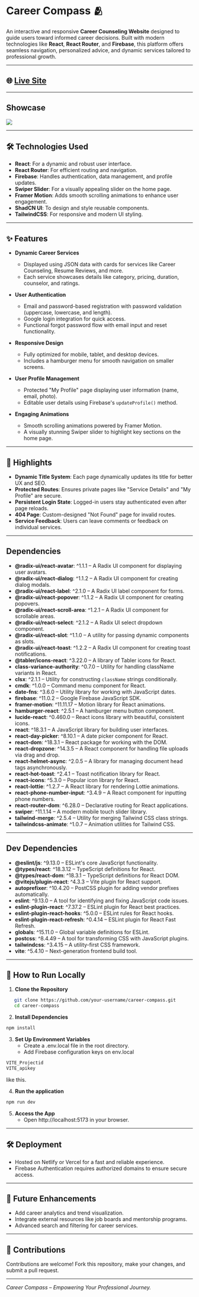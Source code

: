 # Career Compass 🫂

An interactive and responsive **Career Counseling Website** designed to guide users toward informed career decisions. Built with modern technologies like **React**, **React Router**, and **Firebase**, this platform offers seamless navigation, personalized advice, and dynamic services tailored to professional growth.

---

## 🌐 [Live Site](https://ccompass.vercel.app/)

---

## Showcase

<img src='https://i.ibb.co.com/1vDsfM0/01.jpg'/>

---

## 🛠️ Technologies Used

- **React**: For a dynamic and robust user interface.
- **React Router**: For efficient routing and navigation.
- **Firebase**: Handles authentication, data management, and profile updates.
- **Swiper Slider**: For a visually appealing slider on the home page.
- **Framer Motion**: Adds smooth scrolling animations to enhance user engagement.
- **ShadCN UI**: To design and style reusable components.
- **TailwindCSS**: For responsive and modern UI styling.

---

## ✨ Features

- **Dynamic Career Services**

  - Displayed using JSON data with cards for services like Career Counseling, Resume Reviews, and more.
  - Each service showcases details like category, pricing, duration, counselor, and ratings.

- **User Authentication**

  - Email and password-based registration with password validation (uppercase, lowercase, and length).
  - Google login integration for quick access.
  - Functional forgot password flow with email input and reset functionality.

- **Responsive Design**

  - Fully optimized for mobile, tablet, and desktop devices.
  - Includes a hamburger menu for smooth navigation on smaller screens.

- **User Profile Management**

  - Protected "My Profile" page displaying user information (name, email, photo).
  - Editable user details using Firebase's `updateProfile()` method.

- **Engaging Animations**
  - Smooth scrolling animations powered by Framer Motion.
  - A visually stunning Swiper slider to highlight key sections on the home page.

---

## 🌟 Highlights

- **Dynamic Title System**: Each page dynamically updates its title for better UX and SEO.
- **Protected Routes**: Ensures private pages like "Service Details" and "My Profile" are secure.
- **Persistent Login State**: Logged-in users stay authenticated even after page reloads.
- **404 Page**: Custom-designed "Not Found" page for invalid routes.
- **Service Feedback**: Users can leave comments or feedback on individual services.

---

## Dependencies

- **@radix-ui/react-avatar**: ^1.1.1 – A Radix UI component for displaying user avatars.
- **@radix-ui/react-dialog**: ^1.1.2 – A Radix UI component for creating dialog modals.
- **@radix-ui/react-label**: ^2.1.0 – A Radix UI label component for forms.
- **@radix-ui/react-popover**: ^1.1.2 – A Radix UI component for creating popovers.
- **@radix-ui/react-scroll-area**: ^1.2.1 – A Radix UI component for scrollable areas.
- **@radix-ui/react-select**: ^2.1.2 – A Radix UI select dropdown component.
- **@radix-ui/react-slot**: ^1.1.0 – A utility for passing dynamic components as slots.
- **@radix-ui/react-toast**: ^1.2.2 – A Radix UI component for creating toast notifications.
- **@tabler/icons-react**: ^3.22.0 – A library of Tabler icons for React.
- **class-variance-authority**: ^0.7.0 – Utility for handling className variants in React.
- **clsx**: ^2.1.1 – Utility for constructing `className` strings conditionally.
- **cmdk**: ^1.0.0 – Command menu component for React.
- **date-fns**: ^3.6.0 – Utility library for working with JavaScript dates.
- **firebase**: ^11.0.2 – Google Firebase JavaScript SDK.
- **framer-motion**: ^11.11.17 – Motion library for React animations.
- **hamburger-react**: ^2.5.1 – A hamburger menu button component.
- **lucide-react**: ^0.460.0 – React icons library with beautiful, consistent icons.
- **react**: ^18.3.1 – A JavaScript library for building user interfaces.
- **react-day-picker**: ^8.10.1 – A date picker component for React.
- **react-dom**: ^18.3.1 – React package for working with the DOM.
- **react-dropzone**: ^14.3.5 – A React component for handling file uploads via drag and drop.
- **react-helmet-async**: ^2.0.5 – A library for managing document head tags asynchronously.
- **react-hot-toast**: ^2.4.1 – Toast notification library for React.
- **react-icons**: ^5.3.0 – Popular icon library for React.
- **react-lottie**: ^1.2.7 – A React library for rendering Lottie animations.
- **react-phone-number-input**: ^3.4.9 – A React component for inputting phone numbers.
- **react-router-dom**: ^6.28.0 – Declarative routing for React applications.
- **swiper**: ^11.1.14 – A modern mobile touch slider library.
- **tailwind-merge**: ^2.5.4 – Utility for merging Tailwind CSS class strings.
- **tailwindcss-animate**: ^1.0.7 – Animation utilities for Tailwind CSS.

---

## Dev Dependencies

- **@eslint/js**: ^9.13.0 – ESLint's core JavaScript functionality.
- **@types/react**: ^18.3.12 – TypeScript definitions for React.
- **@types/react-dom**: ^18.3.1 – TypeScript definitions for React DOM.
- **@vitejs/plugin-react**: ^4.3.3 – Vite plugin for React support.
- **autoprefixer**: ^10.4.20 – PostCSS plugin for adding vendor prefixes automatically.
- **eslint**: ^9.13.0 – A tool for identifying and fixing JavaScript code issues.
- **eslint-plugin-react**: ^7.37.2 – ESLint plugin for React best practices.
- **eslint-plugin-react-hooks**: ^5.0.0 – ESLint rules for React hooks.
- **eslint-plugin-react-refresh**: ^0.4.14 – ESLint plugin for React Fast Refresh.
- **globals**: ^15.11.0 – Global variable definitions for ESLint.
- **postcss**: ^8.4.49 – A tool for transforming CSS with JavaScript plugins.
- **tailwindcss**: ^3.4.15 – A utility-first CSS framework.
- **vite**: ^5.4.10 – Next-generation frontend build tool.

---

## 🔧 How to Run Locally

1. **Clone the Repository**

```bash
   git clone https://github.com/your-username/career-compass.git
   cd career-compass
```

2. **Install Dependencies**

```bash
npm install
```

3. **Set Up Environment Variables**
   - Create a .env.local file in the root directory.
   - Add Firebase configuration keys on env.local

```bash
VITE_Projectid
VITE_apikey
```

like this.

4. **Run the application**

```bash
npm run dev
```

5. **Access the App**
   - Open http://localhost:5173 in your browser.

---

## 🛠️ Deployment

- Hosted on Netlify or Vercel for a fast and reliable experience.
- Firebase Authentication requires authorized domains to ensure secure access.

---

## 📝 Future Enhancements

- Add career analytics and trend visualization.
- Integrate external resources like job boards and mentorship programs.
- Advanced search and filtering for career services.

---

## 🤝 Contributions

Contributions are welcome! Fork this repository, make your changes, and submit a pull request.

---

_Career Compass – Empowering Your Professional Journey._
